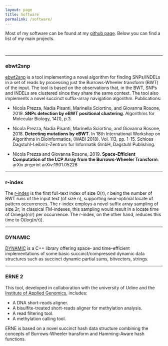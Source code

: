 ```yaml
---
layout: page
title: Software
permalink: /software/
---
```


Most of my software can be found at my [github page](https://github.com/nicolaprezza). Below you can find  a list of my main projects.

<br>

----
### ebwt2snp ###

[ebwt2snp](https://github.com/nicolaprezza/ebwt2snp-v2) is a tool implementing a novel algorithm for finding SNPs/INDELs in a set of reads by processing just the Burrows-Wheeler transform (BWT) of the input. The tool is based on the observations that, in the BWT, SNPs and INDELs are clustered since they share the same context. The tool also implements a novel succinct suffix-array navigation algorithm. Publications:

- Nicola Prezza, Nadia Pisanti, Marinella Sciortino, and Giovanna Rosone, 2019. **SNPs detection by eBWT positional clustering**. Algorithms for Molecular Biology, 14(1), p.3.

- Nicola Prezza, Nadia Pisanti, Marinella Sciortino, and Giovanna Rosone, 2018. **Detecting mutations by eBWT**. In 18th International Workshop on Algorithms in Bioinformatics, (WABI 2018). Vol. 113, pp. 1-15. Schloss Dagstuhl-Leibniz-Zentrum fur Informatik GmbH, Dagstuhl Publishing.

- Nicola Prezza and Giovanna Rosone, 2019. **Space-Efficient Computation of the LCP Array from the Burrows-Wheeler Transform**. arXiv preprint arXiv:1901.05226

----
### r-index ###

The [r-index](https://github.com/nicolaprezza/r-index) is the first full-text index of size O(r), r being the number of BWT runs of the input text (of size n), supporting near-optimal locate of pattern occurrences. The r-index employs a novel suffix array sampling of size 2r; in classical FM-indexes, this sampling would result in a locate time of Omega(n/r) per occurrence. The r-index, on the other hand, reduces this time to O(log(n/r)).

----
### DYNAMIC ###

[DYNAMIC](https://github.com/xxsds/DYNAMIC) is a C++ library offering space- and time-efficient implementations of some basic succinct/compressed dynamic data structures such as succinct dynamic partial sums, bitvectors, strings. 

----
### ERNE 2 ###

This tool, developed in collaboration with the university of Udine and the [Institute of Applied Genomics](http://www.appliedgenomics.org/en/), includes: 

- A DNA short-reads aligner.
- A bisulfite-treated short-reads aligner for methylation analysis.
- A read filtering tool.
- A methylation calling tool.

ERNE is based on a novel succinct hash data structure combining the concepts of Burrows-Wheeler transform and Hamming-Aware hash functions. 
